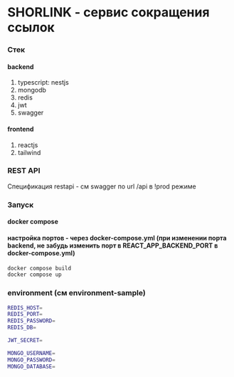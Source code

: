 # SHORLINK - сервис сокращения ссылок

### Стек

#### backend

1. typescript: nestjs
2. mongodb
3. redis
4. jwt
5. swagger

#### frontend

1. reactjs
2. tailwind

### REST API

Спецификация restapi - см swagger по url /api в !prod режиме

### Запуск

#### docker compose

#### настройка портов - через docker-compose.yml (при изменении порта backend, не забудь изменить порт в REACT_APP_BACKEND_PORT в docker-compose.yml)

```sh
docker compose build
docker compose up
```

### environment (см environment-sample)

```sh
REDIS_HOST=
REDIS_PORT=
REDIS_PASSWORD=
REDIS_DB=

JWT_SECRET=

MONGO_USERNAME=
MONGO_PASSWORD=
MONGO_DATABASE=
```
